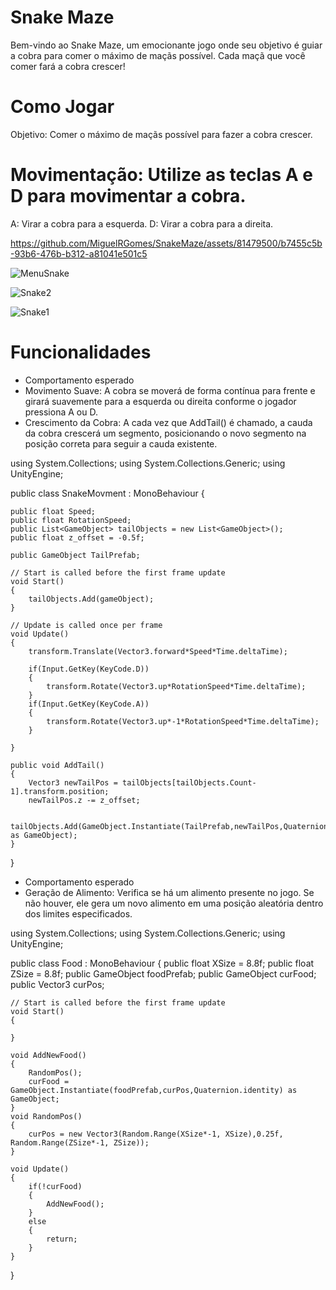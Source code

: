 # Snake Maze
Bem-vindo ao Snake Maze, um emocionante jogo onde seu objetivo é guiar a cobra para comer o máximo de maçãs possível. Cada maçã que você comer fará a cobra crescer!

# Como Jogar
Objetivo: Comer o máximo de maçãs possível para fazer a cobra crescer.

# Movimentação: Utilize as teclas A e D para movimentar a cobra.
A: Virar a cobra para a esquerda.
D: Virar a cobra para a direita.

https://github.com/MiguelRGomes/SnakeMaze/assets/81479500/b7455c5b-93b6-476b-b312-a81041e501c5

![MenuSnake](https://github.com/MiguelRGomes/SnakeMaze/assets/81479500/6fba8dff-5b31-49b8-8060-5a74cf7d4454)

![Snake2](https://github.com/MiguelRGomes/SnakeMaze/assets/81479500/ea73251f-5a85-4965-a4e1-20b2102b47a4)

![Snake1](https://github.com/MiguelRGomes/SnakeMaze/assets/81479500/455aeac2-b1f6-481d-92de-2c6a200f64ee)

# Funcionalidades

 - Comportamento esperado
-  Movimento Suave: A cobra se moverá de forma contínua para frente e girará suavemente para a esquerda ou direita conforme o jogador pressiona A ou D.
- Crescimento da Cobra: A cada vez que AddTail() é chamado, a cauda da cobra crescerá um segmento, posicionando o novo segmento na posição correta para seguir a cauda existente.

using System.Collections;
using System.Collections.Generic;
using UnityEngine;

public class SnakeMovment : MonoBehaviour
{

    public float Speed;
    public float RotationSpeed;
    public List<GameObject> tailObjects = new List<GameObject>();
    public float z_offset = -0.5f;
    
    public GameObject TailPrefab;

    // Start is called before the first frame update
    void Start()
    {
        tailObjects.Add(gameObject);
    }

    // Update is called once per frame
    void Update()
    {
        transform.Translate(Vector3.forward*Speed*Time.deltaTime);

        if(Input.GetKey(KeyCode.D))
        {
            transform.Rotate(Vector3.up*RotationSpeed*Time.deltaTime);
        }
        if(Input.GetKey(KeyCode.A))
        {
            transform.Rotate(Vector3.up*-1*RotationSpeed*Time.deltaTime);
        }

    }

    public void AddTail()
    {
        Vector3 newTailPos = tailObjects[tailObjects.Count-1].transform.position;
        newTailPos.z -= z_offset;

        tailObjects.Add(GameObject.Instantiate(TailPrefab,newTailPos,Quaternion.identity) as GameObject);
    }
}

 - Comportamento esperado
- Geração de Alimento: Verifica se há um alimento presente no jogo. Se não houver, ele gera um novo alimento em uma posição aleatória dentro dos limites especificados.

using System.Collections;
using System.Collections.Generic;
using UnityEngine;

public class Food : MonoBehaviour
{
    public float XSize = 8.8f;
    public float ZSize = 8.8f;
    public GameObject foodPrefab;
    public GameObject curFood;
    public Vector3 curPos;

    // Start is called before the first frame update
    void Start()
    {
        
    }

    void AddNewFood()
    {
        RandomPos();
        curFood = GameObject.Instantiate(foodPrefab,curPos,Quaternion.identity) as GameObject;
    }
    void RandomPos()
    {
        curPos = new Vector3(Random.Range(XSize*-1, XSize),0.25f, Random.Range(ZSize*-1, ZSize));
    }

    void Update()
    {
        if(!curFood)
        {
            AddNewFood();
        }
        else
        {
            return;
        }
    }
}
